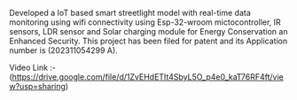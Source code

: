Developed a IoT based smart streetlight model with real-time data monitoring using wifi connectivity using Esp-32-wroom mictocontroller, IR sensors, LDR sensor and Solar charging module for Energy Conservation an Enhanced Security. This project has been filed for patent and its Application number is (202311054299 A).

Video Link :- (https://drive.google.com/file/d/1ZvEHdETIt4SbyL5O_p4e0_kaT76RF4ft/view?usp=sharing)

